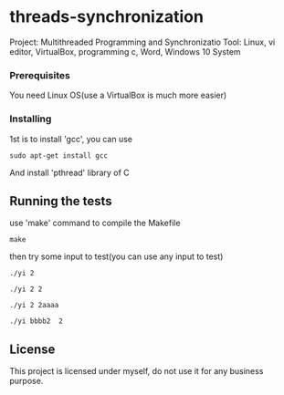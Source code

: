# threads-synchronization

Project: Multithreaded Programming and Synchronizatio
Tool: Linux, vi editor, VirtualBox, programming c, Word, Windows 10 System


### Prerequisites

You need Linux OS(use a VirtualBox is much more easier)

### Installing

1st is to install 'gcc', you can use

```
sudo apt-get install gcc
```

And install 'pthread' library of C 


## Running the tests

use 'make' command to compile the Makefile
```
make
```

then try some input to test(you can use any input to test)

```
./yi 2
```

```
./yi 2 2
```

```
./yi 2 2aaaa
```

```
./yi bbbb2  2
```


## License

This project is licensed under myself, do not use it for any business purpose.
